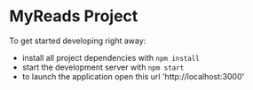 # MyReads Project

To get started developing right away:

- install all project dependencies with `npm install`
- start the development server with `npm start`
- to launch the application open this url 'http://localhost:3000'
